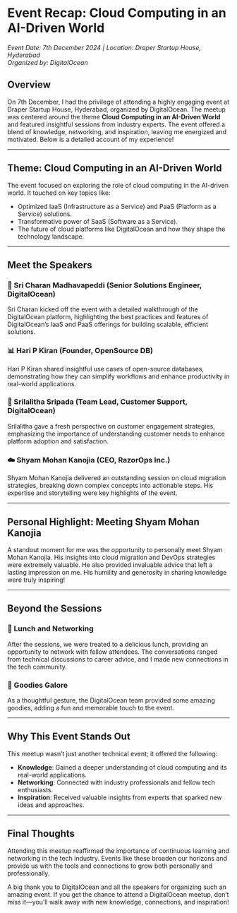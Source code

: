 

# Event Recap: Cloud Computing in an AI-Driven World
*Event Date: 7th December 2024 | Location: Draper Startup House, Hyderabad*  
*Organized by: DigitalOcean*

## Overview
On 7th December, I had the privilege of attending a highly engaging event at Draper Startup House, Hyderabad, organized by DigitalOcean. The meetup was centered around the theme **Cloud Computing in an AI-Driven World** and featured insightful sessions from industry experts. The event offered a blend of knowledge, networking, and inspiration, leaving me energized and motivated. Below is a detailed account of my experience!

---

## Theme: Cloud Computing in an AI-Driven World
The event focused on exploring the role of cloud computing in the AI-driven world. It touched on key topics like:

- Optimized IaaS (Infrastructure as a Service) and PaaS (Platform as a Service) solutions.
- Transformative power of SaaS (Software as a Service).
- The future of cloud platforms like DigitalOcean and how they shape the technology landscape.

---

## Meet the Speakers

### 🚀 Sri Charan Madhavapeddi (Senior Solutions Engineer, DigitalOcean)
Sri Charan kicked off the event with a detailed walkthrough of the DigitalOcean platform, highlighting the best practices and features of DigitalOcean’s IaaS and PaaS offerings for building scalable, efficient solutions.

### 📊 Hari P Kiran (Founder, OpenSource DB)
Hari P Kiran shared insightful use cases of open-source databases, demonstrating how they can simplify workflows and enhance productivity in real-world applications.

### 🌟 Srilalitha Sripada (Team Lead, Customer Support, DigitalOcean)
Srilalitha gave a fresh perspective on customer engagement strategies, emphasizing the importance of understanding customer needs to enhance platform adoption and satisfaction.

### ☁️ Shyam Mohan Kanojia (CEO, RazorOps Inc.)
Shyam Mohan Kanojia delivered an outstanding session on cloud migration strategies, breaking down complex concepts into actionable steps. His expertise and storytelling were key highlights of the event.

---

## Personal Highlight: Meeting Shyam Mohan Kanojia
A standout moment for me was the opportunity to personally meet Shyam Mohan Kanojia. His insights into cloud migration and DevOps strategies were extremely valuable. He also provided invaluable advice that left a lasting impression on me. His humility and generosity in sharing knowledge were truly inspiring!

---

## Beyond the Sessions

### 🍴 Lunch and Networking
After the sessions, we were treated to a delicious lunch, providing an opportunity to network with fellow attendees. The conversations ranged from technical discussions to career advice, and I made new connections in the tech community.

### 🎁 Goodies Galore
As a thoughtful gesture, the DigitalOcean team provided some amazing goodies, adding a fun and memorable touch to the event.

---

## Why This Event Stands Out
This meetup wasn’t just another technical event; it offered the following:

- **Knowledge**: Gained a deeper understanding of cloud computing and its real-world applications.
- **Networking**: Connected with industry professionals and fellow tech enthusiasts.
- **Inspiration**: Received valuable insights from experts that sparked new ideas and approaches.

---

## Final Thoughts
Attending this meetup reaffirmed the importance of continuous learning and networking in the tech industry. Events like these broaden our horizons and provide us with the tools and connections to grow both personally and professionally.

A big thank you to DigitalOcean and all the speakers for organizing such an amazing event. If you get the chance to attend a DigitalOcean meetup, don’t miss it—you’ll walk away with new knowledge, connections, and inspiration!

